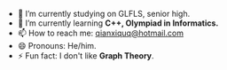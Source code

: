- 🔭 I’m currently studying on GLFLS, senior high.
- 🌱 I’m currently learning **C++, Olympiad in Informatics.**
- 📫 How to reach me: qianxiquq@hotmail.com
- 😄 Pronouns: He/him.
- ⚡ Fun fact: I don't like **Graph Theory**.

